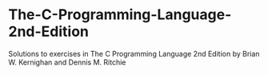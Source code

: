# The-C-Programming-Language-2nd-Edition
Solutions to exercises in The C Programming Language 2nd Edition by Brian W. Kernighan and Dennis M. Ritchie
